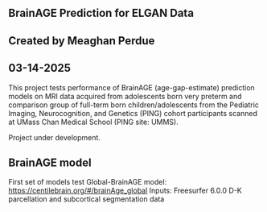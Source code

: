 ## BrainAGE Prediction for ELGAN Data
## Created by Meaghan Perdue
## 03-14-2025
This project tests performance of BrainAGE (age-gap-estimate) prediction models on MRI data acquired from adolescents born very preterm and comparison group of full-term born children/adolescents from the Pediatric Imaging, Neurocognition, and Genetics (PING) cohort participants scanned at UMass Chan Medical School (PING site: UMMS).

Project under development.

## BrainAGE model
First set of models test Global-BrainAGE model: <https://centilebrain.org/#/brainAge_global>
Inputs: Freesurfer 6.0.0 D-K parcellation and subcortical segmentation data

